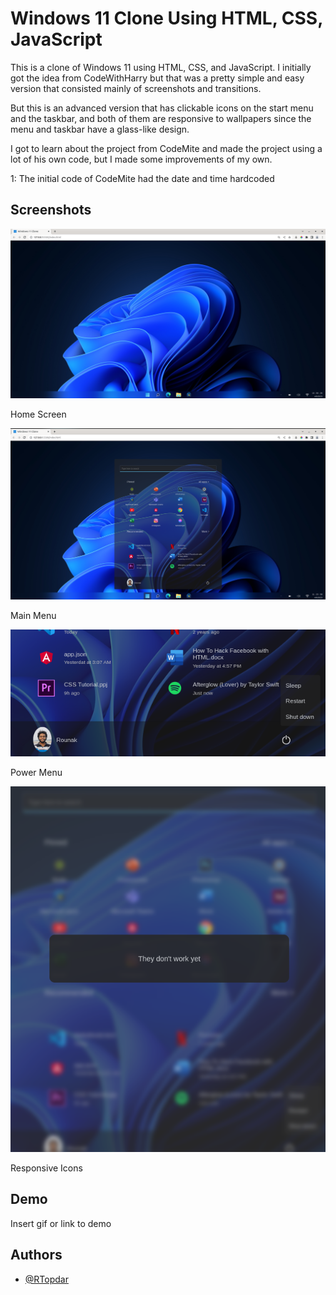 
# Windows 11 Clone Using HTML, CSS, JavaScript

This is a clone of Windows 11 using HTML, CSS, and JavaScript. I initially got the idea from CodeWithHarry but that was a pretty simple and easy version that consisted mainly of screenshots and transitions.

But this is an advanced version that has clickable icons on the start menu and the taskbar, and both of them are responsive to wallpapers since the menu and taskbar have a glass-like design.



I got to learn about the project from CodeMite and made the project using a lot of his own code, but I made some improvements of my own.

1: The initial code of CodeMite had the date and time hardcoded





## Screenshots

![App Screenshot](https://github.com/RTopdar/Windows-11-With-Project-Collection/blob/eaa0b8b535afa3b92d59a37c436ef868f8199a8e/assets/Win%2011%20SS%201.png)

Home Screen

![App Screenshot](https://github.com/RTopdar/Windows-11-With-Project-Collection/blob/eaa0b8b535afa3b92d59a37c436ef868f8199a8e/assets/win%2011%20ss%202.png)

Main Menu

![App Screenshot](https://github.com/RTopdar/Windows-11-With-Project-Collection/blob/eaa0b8b535afa3b92d59a37c436ef868f8199a8e/assets/win%2011%20ss%203.png)

Power Menu

![App Screenshot](https://github.com/RTopdar/Windows-11-With-Project-Collection/blob/eaa0b8b535afa3b92d59a37c436ef868f8199a8e/assets/win%2011%20ss%204.png)

Responsive Icons

## Demo

Insert gif or link to demo


## Authors

- [@RTopdar](https://www.github.com/RTopdar)

